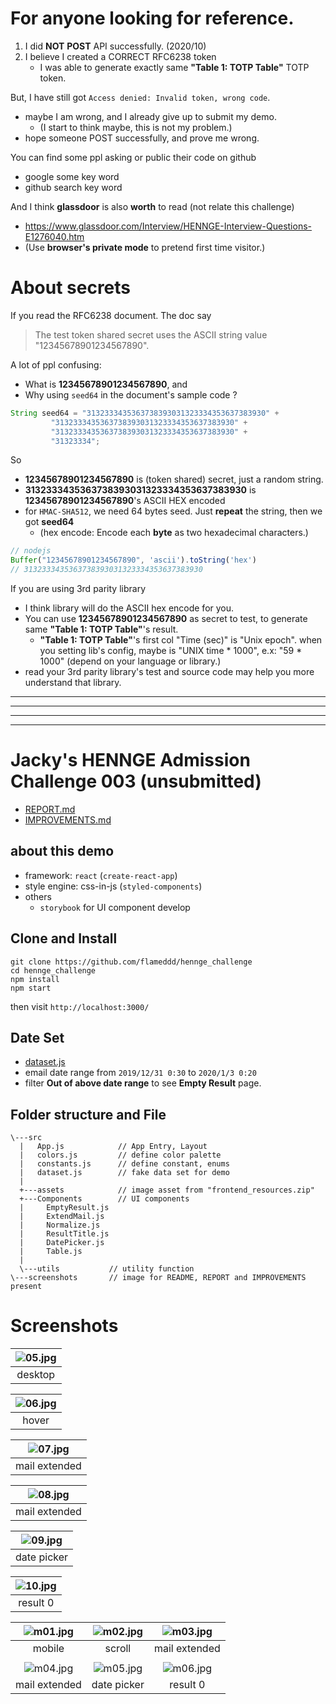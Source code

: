 # For anyone looking for reference.
1. I did **NOT** **POST** API successfully. (2020/10)
2. I believe I created a CORRECT RFC6238 token
    - I was able to generate exactly same **"Table 1: TOTP Table"** TOTP token.

But, I have still got `Access denied: Invalid token, wrong code`.
- maybe I am wrong, and I already give up to submit my demo.
  - (I start to think maybe, this is not my problem.)
- hope someone POST successfully, and prove me wrong.

You can find some ppl asking or public their code on github
- google some key word
- github search key word

And I think **glassdoor** is also **worth** to read (not relate this challenge)
- https://www.glassdoor.com/Interview/HENNGE-Interview-Questions-E1276040.htm
- (Use **browser's private mode** to pretend first time visitor.)

# About secrets
If you read the RFC6238 document. The doc say
> The test token shared secret uses the ASCII string value "12345678901234567890".

A lot of ppl confusing:
- What is **12345678901234567890**, and
- Why using `seed64` in the document's sample code ?

```java
String seed64 = "3132333435363738393031323334353637383930" +
         "3132333435363738393031323334353637383930" +
         "3132333435363738393031323334353637383930" +
         "31323334";
```

So
- **12345678901234567890** is (token shared) secret, just a random string.
- **3132333435363738393031323334353637383930** is **12345678901234567890**'s ASCII HEX encoded
- for `HMAC-SHA512`, we need 64 bytes seed. Just **repeat** the string, then we got **seed64**
  - (hex encode: Encode each **byte** as two hexadecimal characters.)

```javascript
// nodejs
Buffer("12345678901234567890", 'ascii').toString('hex')
// 3132333435363738393031323334353637383930
```

If you are using 3rd parity library
- I think library will do the ASCII hex encode for you.
- You can use **12345678901234567890** as secret to test, to generate same **"Table 1: TOTP Table"**'s result.
  - **"Table 1: TOTP Table"**'s first col "Time (sec)" is "Unix epoch". when you setting lib's config, maybe is "UNIX time * 1000", e.x: "59 * 1000" (depend on your language or library.)
- read your 3rd parity library's test and source code may help you more understand that library.


---------------------------------------------------------
---------------------------------------------------------
---------------------------------------------------------
---------------------------------------------------------
# Jacky's HENNGE Admission Challenge 003 (**unsubmitted**)
- [REPORT.md](./REPORT.md)
- [IMPROVEMENTS.md](./IMPROVEMENTS.md)

## about this demo
- framework: `react` (`create-react-app`)
- style engine: css-in-js (`styled-components`)
- others
  - `storybook` for UI component develop

## Clone and Install
```
git clone https://github.com/flameddd/hennge_challenge
cd hennge_challenge
npm install
npm start
```

then visit `http://localhost:3000/`

## Date Set
- [dataset.js](./src/dataset.js)
- email date range from `2019/12/31 0:30` to `2020/1/3 0:20`
- filter **Out of above date range** to see **Empty Result** page.

## Folder structure and File 

```
\---src
  |   App.js            // App Entry, Layout
  |   colors.js         // define color palette
  |   constants.js      // define constant, enums
  |   dataset.js        // fake data set for demo 
  |   
  +---assets            // image asset from "frontend_resources.zip" 
  +---Components        // UI components
  |     EmptyResult.js
  |     ExtendMail.js
  |     Normalize.js
  |     ResultTitle.js
  |     DatePicker.js
  |     Table.js
  | 
  \---utils           // utility function
\---screenshots       // image for README, REPORT and IMPROVEMENTS present
```


# Screenshots  

|![05.jpg](./screenshots/05.jpg)|
|:----------:|
|desktop|

|![06.jpg](./screenshots/06.jpg)|
|:----------:|
|hover|

|![07.jpg](./screenshots/07.jpg)|
|:----------:|
|mail extended|

|![08.jpg](./screenshots/08.jpg)|
|:----------:|
|mail extended|

|![09.jpg](./screenshots/09.jpg)|
|:----------:|
|date picker|

|![10.jpg](./screenshots/10.jpg)|
|:----------:|
|result 0|


|![m01.jpg](./screenshots/m01.jpg)|![m02.jpg](./screenshots/m02.jpg)|![m03.jpg](./screenshots/m03.jpg)|
|:----------:|:----------:|:----------:|
|mobile|scroll|mail extended|
||||
|![m04.jpg](./screenshots/m04.jpg)|![m05.jpg](./screenshots/m05.jpg)|![m06.jpg](./screenshots/m06.jpg)|
|mail extended|date picker| result 0|

